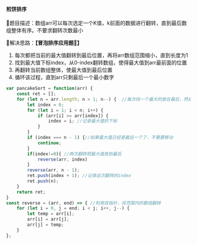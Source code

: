 #### 煎饼排序

📝题目描述：数组arr可以每次选定一个K值，k前面的数据进行翻转，直到最后数组整体有序。不要求翻转次数最小

💃解决思路：**【冒泡排序应用题🔔】**

1. 每次都把当前的最大值翻转到最后位置，再将arr数组范围缩小，直到长度为1
2. 找到最大值下标index，从0-index翻转数组，使得最大值到arr最前面的位置
3. 再翻转当前数组整体，使最大值到最后位置
4. 循环该过程，直到arr只剩最后一个最小数字

```js
var pancakeSort = function(arr) {
    const ret = [];
    for (let n = arr.length; n > 1; n--) {  //每次找一个最大的放在最后，然后缩短数组范围
        let index = 0;
        for (let i = 1; i < n; i++) {
            if (arr[i] >= arr[index]) {
                index = i; //记录最大值的下标
            }
        }
        if (index === n - 1) {//如果最大值已经是最后一个了，不需要移动
            continue;
        }
        if(index!=0){ //两次翻转把最大值放到最后
            reverse(arr, index)
        }
        reverse(arr, n - 1);
        ret.push(index + 1); //记录这次翻转的index
        ret.push(n); 
    }
    return ret;
}
const reverse = (arr, end) => { //利用双指针，将范围内的数组翻转
    for (let i = 0, j = end; i < j; i++, j--) {
        let temp = arr[i];
        arr[i] = arr[j];
        arr[j] = temp;
    }
};
```

